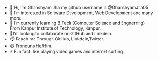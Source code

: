 - 👋 Hi, I’m Ghanshyam Jha my github username is @GhanshyamJha05
- 👀 I’m interested in Software Development, Web Development and many more.
- 🌱 I’m currently learning B.Tech (Computer Science and Engnerring) From Kanpur Institute of Technology, Kanpur.
- 💞️I’m looking to collaborate on GitHub and Linkdein.
- 📫 Reach me Through GitHub, Linkdein,Twitter.
- 😄 Pronouns:He/Him.
- ⚡ Fun fact: like playing video games and internet surfing.

<!---
GhanshyamJha05/GhanshyamJha05 is a ✨ special ✨ repository because its `README.md` (this file) appears on your GitHub profile.
You can click the Preview link to take a look at your changes.
--->
